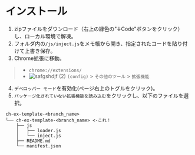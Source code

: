 # インストール
1. zipファイルをダウンロード（右上の緑色の"↓Code"ボタンをクリック）し、ローカル環境で解凍。
2. フォルダ内の`/js/inject.js`をメモ帳から開き、指定されたコードを貼り付けて上書き保存。
3. Chrome拡張に移動。
> * `chrome://extensions/`
> * ![safgshdjf (2)](https://user-images.githubusercontent.com/49482246/84563612-c54c4b80-ad97-11ea-9559-584dcc268f4f.png) `(config)` > `その他のツール` > `拡張機能`
4. `デベロッパー モード`を有効化(ページ右上のトグルをクリック)。
5. `パッケージ化されていない拡張機能を読み込む`をクリックし、以下のファイルを選択。
```
ch-ex-template-<branch_name>
└── ch-ex-template-<branch_name> <-これ！
    ├── js
    │   ├── loader.js
    │   └── inject.js
    ├── README.md
    └── manifest.json
```
